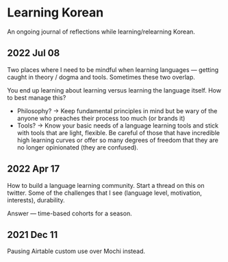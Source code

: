 # Learning Korean 

An ongoing journal of reflections while learning/relearning Korean. 

## 2022 Jul 08

Two places where I need to be mindful when learning languages — getting caught in theory / dogma and tools. Sometimes these two overlap. 

You end up learning about learning versus learning the language itself. How to best manage this? 

- Philosophy? → Keep fundamental principles in mind but be wary of the anyone who preaches their process too much (or brands it)
- Tools?  → Know your basic needs of a language learning tools and stick with tools that are light, flexible. Be careful of those that have incredible high learning curves or offer so many degrees of freedom that they are no longer opinionated (they are confused). 

## 2022 Apr 17 

How to build a language learning community. Start a thread on this on twitter. Some of the challenges that I see (language level, motivation, interests), durability.

Answer — time-based cohorts for a season.


## 2021 Dec 11 

Pausing Airtable custom use over Mochi instead. 